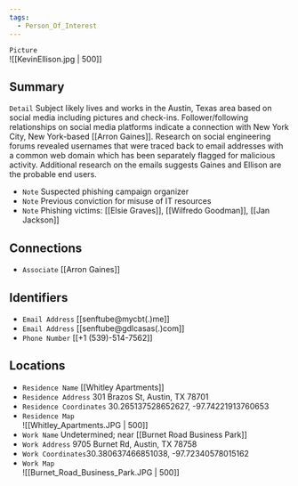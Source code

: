 ```yaml
---
tags:
  - Person_Of_Interest
---
```



`Picture` <br> ![[KevinEllison.jpg | 500]]

## Summary
`Detail` Subject likely lives and works in the Austin, Texas area based on social media including pictures and check-ins. Follower/following relationships on social media platforms indicate a connection with New York City, New York-based [[Arron Gaines]]. Research on social engineering forums revealed usernames that were traced back to email addresses with a common web domain which has been separately flagged for malicious activity. Additional research on the emails suggests Gaines and Ellison are the probable end users. 

- `Note` Suspected phishing campaign organizer
- `Note` Previous conviction for misuse of IT resources
- `Note` Phishing victims: [[Elsie Graves]], [[Wilfredo Goodman]], [[Jan Jackson]]

## Connections
- `Associate` [[Arron Gaines]]

## Identifiers
- `Email Address` [[senftube@mycbt(.)me]]
- `Email Address` [[senftube@gdlcasas(.)com]]
- `Phone Number` [[+1 (539)-514-7562]]

## Locations
- `Residence Name` [[Whitley Apartments]]
- `Residence Address` 301 Brazos St, Austin, TX 78701
- `Residence Coordinates` 30.265137528652627, -97.74221913760653
- `Residence Map` <br>![[Whitley_Apartments.JPG | 500]]
- `Work Name` Undetermined; near [[Burnet Road Business Park]]
- `Work Address` 9705 Burnet Rd, Austin, TX 78758
- `Work Coordinates`30.380637466851038, -97.72340578015162
- `Work Map` <br>![[Burnet_Road_Business_Park.JPG | 500]]